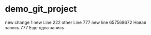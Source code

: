# demo_git_project

new change 1
new Line 222
other Line 777
new line 657568672
Новая запись 777
Еще одна запись
